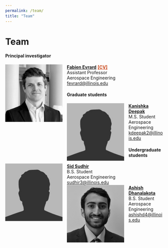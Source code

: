 ```yaml
---
permalink: /team/
title: "Team"
---
```


Team
============

#### Principal investigator

<div class="flex-container" style="margin-bottom: 0.8em">
  <div class="box">
    <img src="../assets/images/fabien-bw.jpg" style="float: left; width: 13em; margin-right: 1em; object-fit: contain;"/>
    <a href="https://aerospace.illinois.edu/directory/profile/fevrard"><b>Fabien Evrard</b></a> <b><a style="color:#C84113" href="../cv/fevrard.pdf">[CV]</a></b><br>
    Assistant Professor  <br>
    Aerospace Engineering  <br>
    <a href="mailto:fevrard@illinois.edu">fevrard@illinois.edu</a>
  </div>
  <div class="box">
  </div>
  <div class="box">
  </div>
</div>


#### Graduate students

<div class="flex-container" style="margin-bottom: 0.8em">
  <div class="box">
    <img src="../assets/images/bio-photo.jpg" style="float: left; width: 13em; margin-right: 1em; object-fit: contain;"/>
    <a href="."><b>Kanishka Deepak</b></a><br>
    M.S. Student  <br>
    Aerospace Engineering  <br>
    <a href="mailto:kdeepak2@illinois.edu">kdeepak2@illinois.edu</a>
  </div>
  <div class="box">
    <!-- <img src="../assets/images/bio-photo.jpg" style="float: left; width: 13em; margin-right: 1em; object-fit: contain;"/>
    <a href="."><b>Student 1</b></a><br>
    M.S. Student  <br>
    Aerospace Engineering  <br>
    <a href="mailto:student1@illinois.edu">student1@illinois.edu</a> -->
  </div>
  <div class="box">
    <!-- <img src="../assets/images/bio-photo.jpg" style="float: left; width: 13em; margin-right: 1em; object-fit: contain;"/>
    <a href="."><b>Student 1</b></a><br>
    M.S. Student  <br>
    Aerospace Engineering  <br>
    <a href="mailto:student1@illinois.edu">student1@illinois.edu</a> -->
  </div>
</div>


#### Undergraduate students

<div class="flex-container" style="margin-bottom: 0.8em">
  <div class="box">
    <img src="../assets/images/bio-photo.jpg" style="float: left; width: 13em; margin-right: 1em; object-fit: contain;"/>
    <a href="."><b>Sid Sudhir</b></a><br>
    B.S. Student  <br>
    Aerospace Engineering  <br>
    <a href="mailto:sudhir3@illinois.edu">sudhir3@illinois.edu</a>
  </div>
  <div class="box">
    <img src="../assets/images/ashish-bw.jpg" style="float: left; width: 13em; margin-right: 1em; object-fit: contain;"/>
    <a href="."><b>Ashish Dhanalakota</b></a><br>
    B.S. Student  <br>
    Aerospace Engineering  <br>
    <a href="mailto:ashishd4@illinois.edu">ashishd4@illinois.edu</a>
  </div>
  <div class="box">
    <!-- <img src="../assets/images/bio-photo.jpg" style="float: left; width: 13em; margin-right: 1em; object-fit: contain;"/>
    <a href="."><b>Student 1</b></a><br>
    M.S. Student  <br>
    Aerospace Engineering  <br>
    <a href="mailto:student1@illinois.edu">student1@illinois.edu</a> -->
  </div>
</div>
